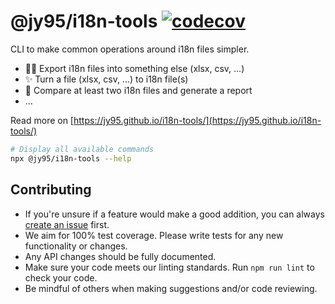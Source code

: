 # @jy95/i18n-tools [![codecov](https://codecov.io/gh/jy95/i18n-tools/branch/master/graph/badge.svg?token=PQDE2R2GYR)](https://codecov.io/gh/jy95/i18n-tools)

CLI to make common operations around i18n files simpler.

- 👩‍💻 Export i18n files into something else (xlsx, csv, ...)
- ✨ Turn a file (xlsx, csv, ...) to i18n file(s)
- 📜 Compare at least two i18n files and generate a report
- ...

Read more on [https://jy95.github.io/i18n-tools/](https://jy95.github.io/i18n-tools/)

```bash
# Display all available commands
npx @jy95/i18n-tools --help
```

## Contributing

* If you're unsure if a feature would make a good addition, you can always [create an issue](https://github.com/jy95/i18n-tools/issues/new) first.
* We aim for 100% test coverage. Please write tests for any new functionality or changes.
* Any API changes should be fully documented.
* Make sure your code meets our linting standards. Run `npm run lint` to check your code.
* Be mindful of others when making suggestions and/or code reviewing.